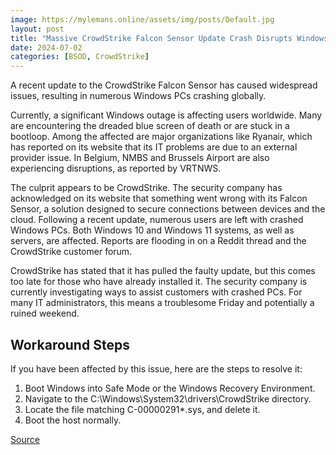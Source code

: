 ```yaml
---
image: https://mylemans.online/assets/img/posts/Default.jpg
layout: post
title: "Massive CrowdStrike Falcon Sensor Update Crash Disrupts Windows PCs Worldwide"
date: 2024-07-02
categories: [BSOD, CrowdStrike]
---
```



A recent update to the CrowdStrike Falcon Sensor has caused widespread issues, resulting in numerous Windows PCs crashing globally.

Currently, a significant Windows outage is affecting users worldwide. Many are encountering the dreaded blue screen of death or are stuck in a bootloop. Among the affected are major organizations like Ryanair, which has reported on its website that its IT problems are due to an external provider issue. In Belgium, NMBS and Brussels Airport are also experiencing disruptions, as reported by VRTNWS.

The culprit appears to be CrowdStrike. The security company has acknowledged on its website that something went wrong with its Falcon Sensor, a solution designed to secure connections between devices and the cloud. Following a recent update, numerous users are left with crashed Windows PCs. Both Windows 10 and Windows 11 systems, as well as servers, are affected. Reports are flooding in on a Reddit thread and the CrowdStrike customer forum.

CrowdStrike has stated that it has pulled the faulty update, but this comes too late for those who have already installed it. The security company is currently investigating ways to assist customers with crashed PCs. For many IT administrators, this means a troublesome Friday and potentially a ruined weekend.

## Workaround Steps

If you have been affected by this issue, here are the steps to resolve it:

1) Boot Windows into Safe Mode or the Windows Recovery Environment.
2) Navigate to the C:\Windows\System32\drivers\CrowdStrike directory.
3) Locate the file matching C-00000291*.sys, and delete it.
4) Boot the host normally.


[Source](https://itdaily.be/nieuws/security/crowdstrike-sloopt-windows/)

